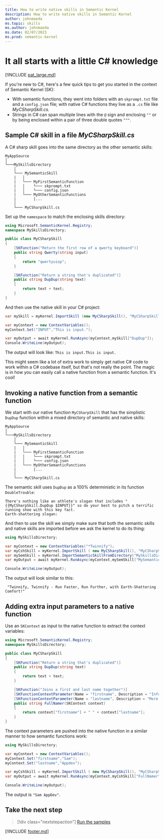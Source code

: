 ```yaml
---
title: How to write native skills in Semantic Kernel
description: How to write native skills in Semantic Kernel
author: johnmaeda
ms.topic: skills
ms.author: johnmaeda
ms.date: 02/07/2023
ms.prod: semantic-kernel
---
```

# It all starts with a little C# knowledge

[!INCLUDE [pat_large.md](../includes/pat_large.md)]

If you're new to C#, here's a few quick tips to get you started in the context of Semantic Kernel (SK):

* With semantic functions, they went into folders with an `skprompt.txt` file and a `config.json` file; with native C# functions they live as a `.cs` file like _MyCSharpSkill.cs._
* Strings in C# can span multiple lines with the `@` sign and enclosing `""`
 or by being enclosed within a pair of three double quotes `"""`.

## Sample C# skill in a file _MyCSharpSkill.cs_

A C# sharp skill goes into the same directory as the other semantic skills:

```Your-App-And-Skills
MyAppSource
│
└───MySkillsDirectory
    │
    └─── MySemanticSkill
    |   │
    |   └─── MyFirstSemanticFunction
    |   │    └─── skprompt.txt
    |   │    └─── config.json
    |   └─── MyOtherSemanticFunctions
    |        |...
    │
    └─── MyCSharpSkill.cs
```

Set up the `namespace` to match the enclosing skills directory:

```csharp
using Microsoft.SemanticKernel.Registry;
namespace MySkillsDirectory;

public class MyCSharpSkill
{
    [SKFunction("Return the first row of a qwerty keyboard")]
    public string Qwerty(string input)
    {
        return "qwertyuiop";
    }

    [SKFunction("Return a string that's duplicated")]
    public string DupDup(string text)
    {
        return text + text;
    }
}
```

And then use the native skill in your C# project:

```csharp
var mySkill = myKernel.ImportSkill (new MyCSharpSkill(), "MyCSharpSkill");

var myContext = new ContextVariables(); 
myContext.Set("INPUT","This is input.");

var myOutput = await myKernel.RunAsync(myContext,mySkill["DupDup"]);
Console.WriteLine(myOutput);
```

The output will look like: `This is input.This is input.`

This might seem like a lot of extra work to simply get native C# code to work within a C# codebase itself, but that's not really the point. The magic is in how you can easily call a native function from a semantic function. It's cool!

## Invoking a native function from a semantic function

We start with our native function `MyCSharpSkill` that has the simplistic `DupDup` function within a mixed directory of semantic and native skills:

```Your-App-And-Skills
MyAppSource
│
└───MySkillsDirectory
    │
    └─── MySemanticSkill
    |   │
    |   └─── MyFirstSemanticFunction
    |   │    └─── skprompt.txt
    |   │    └─── config.json
    |   └─── MyOtherSemanticFunctions
    |        |...
    │
    └─── MyCSharpSkill.cs
```

The semantic skill uses `DupDup` as a 100% deterministic in its function `DoubleTrouble`:

```Semantic-Skill-Calling-Native-Skill
There's nothing like an athlete's slogan that includes "{{MyCSharpSkill.DupDup $INPUT}}" so do your best to pitch a terrific running shoe with this key fact.
Earth-shattering slogan:
```

And then to use the skill we simply make sure that both the semantic skills and native skills are imported before we ask the kernel to do its thing:

```csharp
using MySkillsDirectory;

var myContext = new ContextVariables("*Twinnify"); 
var myCshSkill = myKernel.ImportSkill ( new MyCSharpSkill(), "MyCSharpSkill");
var mySemSkill = myKernel.ImportSemanticSkillFromDirectory("MySkillsDirectory", "MySemanticSkill");
var myOutput = await myKernel.RunAsync(myContext,mySemSkill["MySemanticFunction"]);

Console.WriteLine(myOutput);
```

The output will look similar to this:

```output
 "Twinnify, Twinnify - Run Faster, Run Further, with Earth-Shattering Comfort!"
```

## Adding extra input parameters to a native function

Use an `SKContext` as input to the native function to extract the context variables:

```csharp
using Microsoft.SemanticKernel.Registry;
namespace MySkillsDirectory;

public class MyCSharpSkill
{
    [SKFunction("Return a string that's duplicated")]
    public string DupDup(string text)
    {
        return text + text;
    }

    [SKFunction("Joins a first and last name together")]
    [SKFunctionContextParameter(Name = "firstname", Description = "Informal name you use")]
    [SKFunctionContextParameter(Name = "lastname", Description = "More formal name you use")]
    public string FullNamer(SKContext context)
    {
        return context["firstname"] + " " + context["lastname"];
    }
}
```

The context parameters are pushed into the native function in a similar manner to how semantic functions work:

```csharp
using MySkillsDirectory;

var myContext = new ContextVariables(); 
myContext.Set("firstname","Sam");
myContext.Set("lastname","Appdev");

var myCshSkill = myKernel.ImportSkill ( new MyCSharpSkill(), "MyCSharpSkill");
var myOutput = await myKernel.RunAsync(myContext,myCshSkill["FullNamer"]);

Console.WriteLine(myOutput);
```

The output is `"Sam AppDev"`. 

## Take the next step

> [!div class="nextstepaction"]
> [Run the samples](../samples/overview)

[!INCLUDE [footer.md](../includes/footer.md)]